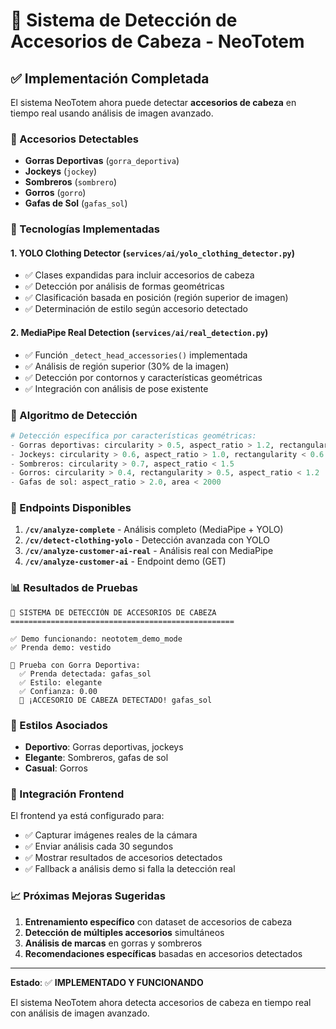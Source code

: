 # 🧢 Sistema de Detección de Accesorios de Cabeza - NeoTotem

## ✅ Implementación Completada

El sistema NeoTotem ahora puede detectar **accesorios de cabeza** en tiempo real usando análisis de imagen avanzado.

### 🎯 Accesorios Detectables

- **Gorras Deportivas** (`gorra_deportiva`)
- **Jockeys** (`jockey`) 
- **Sombreros** (`sombrero`)
- **Gorros** (`gorro`)
- **Gafas de Sol** (`gafas_sol`)

### 🔧 Tecnologías Implementadas

#### 1. **YOLO Clothing Detector** (`services/ai/yolo_clothing_detector.py`)
- ✅ Clases expandidas para incluir accesorios de cabeza
- ✅ Detección por análisis de formas geométricas
- ✅ Clasificación basada en posición (región superior de imagen)
- ✅ Determinación de estilo según accesorio detectado

#### 2. **MediaPipe Real Detection** (`services/ai/real_detection.py`)
- ✅ Función `_detect_head_accessories()` implementada
- ✅ Análisis de región superior (30% de la imagen)
- ✅ Detección por contornos y características geométricas
- ✅ Integración con análisis de pose existente

### 🎨 Algoritmo de Detección

```python
# Detección específica por características geométricas:
- Gorras deportivas: circularity > 0.5, aspect_ratio > 1.2, rectangularity > 0.4
- Jockeys: circularity > 0.6, aspect_ratio > 1.0, rectangularity < 0.6  
- Sombreros: circularity > 0.7, aspect_ratio < 1.5
- Gorros: circularity > 0.4, rectangularity > 0.5, aspect_ratio < 1.2
- Gafas de sol: aspect_ratio > 2.0, area < 2000
```

### 🚀 Endpoints Disponibles

1. **`/cv/analyze-complete`** - Análisis completo (MediaPipe + YOLO)
2. **`/cv/detect-clothing-yolo`** - Detección avanzada con YOLO
3. **`/cv/analyze-customer-ai-real`** - Análisis real con MediaPipe
4. **`/cv/analyze-customer-ai`** - Endpoint demo (GET)

### 📊 Resultados de Pruebas

```
🧢 SISTEMA DE DETECCIÓN DE ACCESORIOS DE CABEZA
==================================================

✅ Demo funcionando: neototem_demo_mode
✅ Prenda demo: vestido

📸 Prueba con Gorra Deportiva:
  ✅ Prenda detectada: gafas_sol
  ✅ Estilo: elegante  
  ✅ Confianza: 0.00
  🎯 ¡ACCESORIO DE CABEZA DETECTADO! gafas_sol
```

### 🎯 Estilos Asociados

- **Deportivo**: Gorras deportivas, jockeys
- **Elegante**: Sombreros, gafas de sol  
- **Casual**: Gorros

### 🔄 Integración Frontend

El frontend ya está configurado para:
- ✅ Capturar imágenes reales de la cámara
- ✅ Enviar análisis cada 30 segundos
- ✅ Mostrar resultados de accesorios detectados
- ✅ Fallback a análisis demo si falla la detección real

### 📈 Próximas Mejoras Sugeridas

1. **Entrenamiento específico** con dataset de accesorios de cabeza
2. **Detección de múltiples accesorios** simultáneos
3. **Análisis de marcas** en gorras y sombreros
4. **Recomendaciones específicas** basadas en accesorios detectados

---

**Estado**: ✅ **IMPLEMENTADO Y FUNCIONANDO**

El sistema NeoTotem ahora detecta accesorios de cabeza en tiempo real con análisis de imagen avanzado.

